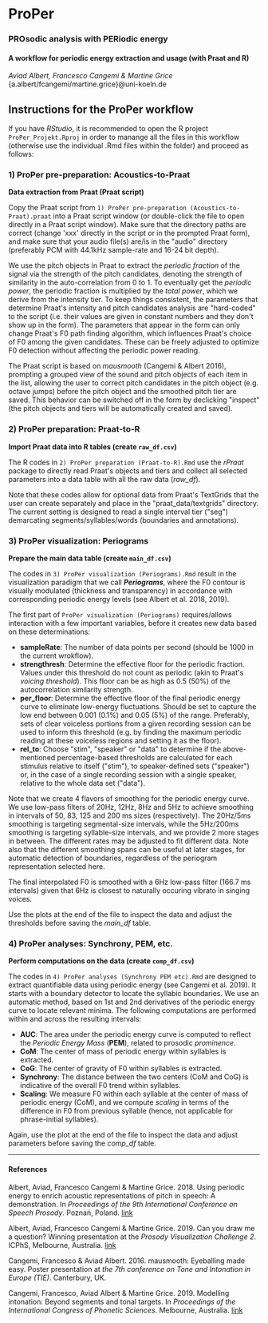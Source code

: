 # ProPer
### PROsodic analysis with PERiodic energy
#### A workflow for periodic energy extraction and usage (with Praat and R)  
*Aviad Albert, Francesco Cangemi & Martine Grice*  
{a.albert/fcangemi/martine.grice}\@uni-koeln.de

## Instructions for the ProPer workflow
If you have *RStudio*, it is recommended to open the R project `ProPer_Projekt.Rproj` in order to manange all the files in this workflow (otherwise use the individual .Rmd files within the folder) and proceed as follows:

### 1) ProPer pre-preparation: Acoustics-to-Praat
**Data extraction from Praat (Praat script)**

Copy the Praat script from `1) ProPer pre-preparation (Acoustics-to-Praat).praat` into a Praat script window (or double-click the file to open directly in a Praat script window). Make sure that the directory paths are correct (change 'xxx' directly in the script or in the prompted Praat form), and make sure that your audio file(s) are/is in the "audio" directory (preferably PCM with 44.1kHz sample-rate and 16-24 bit depth).

We use the pitch objects in Praat to extract the *periodic fraction* of the signal via the strength of the pitch candidates, denoting the strength of similarity in the auto-correlation from 0 to 1. To eventually get the *periodic power*, the periodic fraction is multiplied by the *total power*, which we derive from the intensity tier. To keep things consistent, the parameters that determine Praat's intensity and pitch candidates analysis are "hard-coded" to the script (i.e. their values are given in constant numbers and they don't show up in the form). The parameters that appear in the form can only change Praat's F0 path finding algorithm, which influences Praat's choice of F0 among the given candidates. These can be freely adjusted to optimize F0 detection without affecting the periodic power reading.

The Praat script is based on *mausmooth* (Cangemi & Albert 2016), prompting a grouped view of the sound and pitch objects of each item in the list, allowing the user to correct pitch candidates in the pitch object (e.g. octave jumps) before the pitch object and the smoothed pitch tier are saved. This behavior can be switched off in the form by declicking "inspect" (the pitch objects and tiers will be automatically created and saved). 

### 2) ProPer preparation: Praat-to-R
**Import Praat data into R tables (create `raw_df.csv`)**

The R codes in `2) ProPer preparation (Praat-to-R).Rmd` use the *rPraat* package to directly read Praat's objects and tiers and collect all selected parameters into a data table with all the raw data (*raw_df*).

Note that these codes allow for optional data from Praat's TextGrids that the user can create separately and place in the "praat_data/textgrids" directory. The current setting is designed to read a single interval tier ("seg") demarcating segments/syllables/words (boundaries and annotations).

### 3) ProPer visualization: Periograms
**Prepare the main data table (create `main_df.csv`)**

The codes in `3) ProPer visualization (Periograms).Rmd` result in the visualization paradigm that we call ***Periograms***, where the F0 contour is visually modulated (thickness and transparency) in accordance with corresponding periodic energy levels (see Albert et al. 2018, 2019).

The first part of `ProPer visualization (Periograms)` requires/allows interaction with a few important variables, before it creates new data based on these determinations:

+ **sampleRate**: The number of data points per second (should be 1000 in the current wrokflow).
+ **strengthresh**: Determine the effective floor for the periodic fraction. Values under this threshold do not count as periodic (akin to Praat's *voicing threshold*). This floor can be as high as 0.5 (50%) of the autocorrelation similarity strength.
+ **per_floor**: Determine the effective floor of the final periodic energy curve to eliminate low-energy fluctuations. Should be set to capture the low end between 0.001 (0.1%) and 0.05 (5%) of the range. Preferably, sets of clear voiceless portions from a given recording session can be used to inform this threshold (e.g. by finding the maximum periodic reading at these voiceless regions and setting it as the floor).
+ **rel_to**: Choose "stim", "speaker" or "data" to determine if the above-mentioned percentage-based thresholds are calculated for each stimulus relative to itself ("stim"), to  speaker-defined sets ("speaker") or, in the case of a single recording session with a single speaker, relative to the whole data set ("data"). 

Note that we create 4 flavors of smoothing for the periodic energy curve. We use low-pass filters of 20Hz, 12Hz, 8Hz and 5Hz to achieve smoothing in intervals of 50, 83, 125 and 200 ms sizes (respectively). The 20Hz/5ms smoothing is targeting segmental-size intervals, while the 5Hz/200ms smoothing is targeting syllable-size intervals, and we provide 2 more stages in between. The different rates may be adjusted to fit different data. Note also that the different smoothing spans can be useful at later stages, for automatic detection of boundaries, regardless of the periogram representation selected here.

The final interpolated F0 is smoothed with a 6Hz low-pass filter (166.7 ms intervals) given that 6Hz is closest to naturally occuring vibrato in singing voices.

Use the plots at the end of the file to inspect the data and adjust the thresholds before saving the *main_df* table.

### 4) ProPer analyses: Synchrony, PEM, etc.
**Perform computations on the data (create `comp_df.csv`)**

The codes in `4) ProPer analyses (Synchrony PEM etc).Rmd` are designed to extract quantifiable data using periodic energy (see Cangemi et al. 2019). It starts with a boundary detector to locate the syllabic boundaries. We use an automatic method, based on 1st and 2nd derivatives of the periodic energy curve to locate relevant minima. The following computations are performed within and across the resulting intervals:

+ **AUC**: The area under the periodic energy curve is computed to reflect the *Periodic Energy Mass* (**PEM**), related to prosodic *prominence*.
+ **CoM**: The center of mass of periodic energy within syllables is extracted. 
+ **CoG**: The center of gravity of F0 within syllables is extracted.
+ **Synchrony**: The distance between the two centers (CoM and CoG) is indicative of the overall F0 trend within syllables.
+ **Scaling**: We measure F0 within each syllable at the center of mass of periodic energy (CoM), and we compute *scaling* in terms of the difference in F0 from previous syllable (hence, not applicable for phrase-initial syllables).

Again, use the plot at the end of the file to inspect the data and adjust parameters before saving the *comp_df* table.

***

#### References
Albert, Aviad, Francesco Cangemi & Martine Grice. 2018. Using periodic energy to enrich acoustic representations of pitch in speech: A demonstration. In *Proceedings of the 9th International Conference on Speech Prosody*. Poznań, Poland. [link](https://www.isca-speech.org/archive/SpeechProsody_2018/abstracts/220.html)

Albert, Aviad, Francesco Cangemi & Martine Grice. 2019. Can you draw me a question? Winning presentation at the *Prosody Visualization Challenge 2*. ICPhS, Melbourne, Australia. [link](https://www.researchgate.net/publication/335096657_Can_you_draw_me_a_question?channel=doi&linkId=5d4e86644585153e5949fcb7&showFulltext=true)

Cangemi, Francesco & Aviad Albert. 2016. mausmooth: Eyeballing made easy. Poster presentation at *the 7th conference on Tone and Intonation in Europe (TIE)*. Canterbury, UK.

Cangemi, Francesco, Aviad Albert & Martine Grice. 2019. Modelling intonation: Beyond segments and tonal targets. In *Proceedings of the International Congress of Phonetic Sciences*. Melbourne, Australia. [link](https://www.researchgate.net/publication/335096495_Modelling_intonation_Beyond_segments_and_tonal_targets)